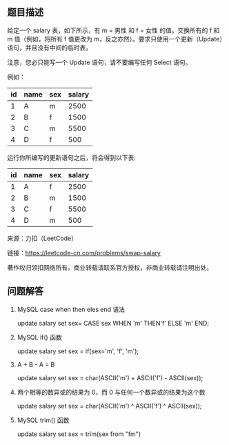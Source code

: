 ## 题目描述

给定一个 salary 表，如下所示，有 m = 男性 和 f = 女性 的值。交换所有的 f 和 m 值（例如，将所有 f 值更改为 m，反之亦然）。要求只使用一个更新（Update）语句，并且没有中间的临时表。

注意，您必只能写一个 Update 语句，请不要编写任何 Select 语句。

例如：

| id | name | sex | salary |
|----|------|-----|--------|
| 1  | A    | m   | 2500   |
| 2  | B    | f   | 1500   |
| 3  | C    | m   | 5500   |
| 4  | D    | f   | 500    |
运行你所编写的更新语句之后，将会得到以下表:

| id | name | sex | salary |
|----|------|-----|--------|
| 1  | A    | f   | 2500   |
| 2  | B    | m   | 1500   |
| 3  | C    | f   | 5500   |
| 4  | D    | m   | 500    |

来源：力扣（LeetCode）

链接：https://leetcode-cn.com/problems/swap-salary

著作权归领扣网络所有。商业转载请联系官方授权，非商业转载请注明出处。



## 问题解答

1. MySQL case when then eles end 语法

    update salary set sex= CASE sex WHEN 'm' THEN'f' ELSE 'm' END;

2. MySQL if() 函数

    update salary set sex = if(sex='m', 'f', 'm');

3. A + B - A = B

    update salary set sex = char(ASCII('m') + ASCII('f') - ASCII(sex));

4. 两个相等的数异或的结果为 0，而 0 与任何一个数异或的结果为这个数

    update salary set sex = char(ASCII('m') ^ ASCII('f') ^ ASCII(sex));

5. MySQL trim() 函数

    update salary set sex = trim(sex from "fm")
